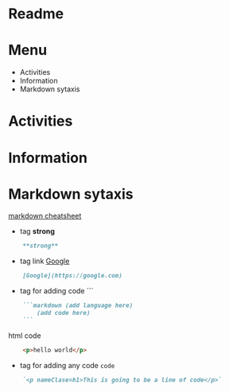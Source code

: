 # Readme

# Menu
- Activities
- Information
- Markdown sytaxis

# Activities
# Information
# Markdown sytaxis
[markdown cheatsheet](https://www.markdownguide.org/cheat-sheet/)
- tag **strong** 
```markdown
    **strong**
```
- tag link [Google](https://google.com)
```markdown
    [Google](https://google.com)
```
- tag for adding code ``` 
```markdown
    ```markdown (add language here)
        (add code here)
    ```
```
html code
```html
    <p>hello world</p>    
```
- tag for adding any code `code`  
```markdown
    `<p nameClase=h1>This is going to be a line of code</p>`  
```



